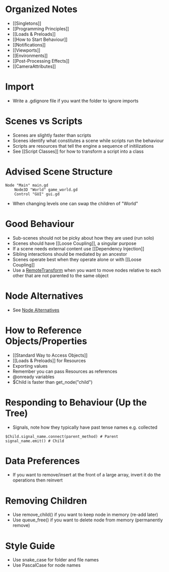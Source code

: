 # Organized Notes
- [[Singletons]]
- [[Programming Principles]]
- [[Loads & Preloads]]
- [[How to Start Behaviour]]
- [[Notifications]]
- [[Viewports]]
- [[Environments]]
- [[Post-Processing Effects]]
- [[CameraAttributes]]

# Import
- Write a .gdignore file if you want the folder to ignore imports

# Scenes vs Scripts
- Scenes are slightly faster than scripts
- Scenes identify what constitutes a scene while scripts run the behaviour
- Scripts are resources that tell the engine a sequence of initilizations
- See [[Script Classes]] for how to transform a script into a class

# Advised Scene Structure
```
Node "Main" main.gd
	Node3D "World" game_world.gd
	Control "GUI" gui.gd
```
- When changing levels one can swap the children of "World" 

# Good Behaviour
- Sub-scenes should not be picky about how they are used (run solo)
- Scenes should have [[Loose Coupling]], a singular purpose
- If a scene needs external content use [[Dependency Injection]]
- Sibling interactions should be mediated by an ancestor
- Scenes operate best when they operate alone or with [[Loose Coupling]]
- Use a [RemoteTransform](https://docs.godotengine.org/en/stable/classes/class_remotetransform3d.html#class-remotetransform3d) when you want to move nodes relative to each other that are not parented to the same object

# Node Alternatives
- See [Node Alternatives](https://docs.godotengine.org/en/stable/tutorials/best_practices/node_alternatives.html)

# How to Reference Objects/Properties
- [[Standard Way to Access Objects]]
- [[Loads & Preloads]] for Resources
- Exporting values
- Remember you can pass Resources as references
- @onready variables
- $Child is faster than get_node("child")

# Responding to Behaviour (Up the Tree)
- Signals, note how they typically have past tense names e.g. collected
```
$Child.signal_name.connect(parent_method) # Parent 
signal_name.emit() # Child
```

# Data Preferences
- If you want to remove/insert at the front of a large array, invert it do the operations then reinvert

# Removing Children
- Use remove_child() if you want to keep node in memory (re-add later)
- Use queue_free() if you want to delete node from memory (permanently remove)

# Style Guide
- Use snake_case for folder and file names
- Use PascalCase for node names